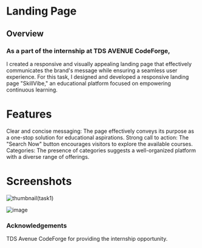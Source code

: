 # Landing Page
## Overview
### As a part of the internship at TDS AVENUE CodeForge, 
I created a responsive and visually appealing landing page that effectively communicates the brand's message while ensuring a seamless user experience. For this task, I designed and developed a responsive landing page "SkillVibe," an educational platform focused on empowering continuous learning.

# Features
Clear and concise messaging: The page effectively conveys its purpose as a one-stop solution for educational aspirations.
Strong call to action: The "Search Now" button encourages visitors to explore the available courses.
Categories: The presence of categories suggests a well-organized platform with a diverse range of offerings.

# Screenshots

![thumbnail(task1)](https://github.com/user-attachments/assets/a4a73a0a-4048-436a-a679-1af823473172)

![image](https://github.com/user-attachments/assets/3eead24f-59dc-4338-987c-d0a7fb5d88f3)


### Acknowledgements
TDS Avenue CodeForge for providing the internship opportunity.
